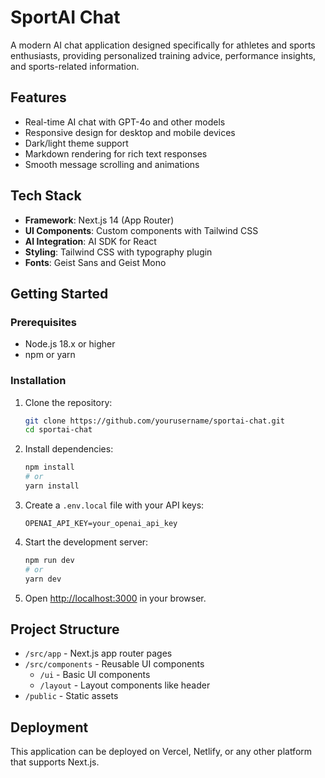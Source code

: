 # SportAI Chat

A modern AI chat application designed specifically for athletes and sports enthusiasts, providing personalized training advice, performance insights, and sports-related information.

## Features

- Real-time AI chat with GPT-4o and other models
- Responsive design for desktop and mobile devices
- Dark/light theme support
- Markdown rendering for rich text responses
- Smooth message scrolling and animations

## Tech Stack

- **Framework**: Next.js 14 (App Router)
- **UI Components**: Custom components with Tailwind CSS
- **AI Integration**: AI SDK for React
- **Styling**: Tailwind CSS with typography plugin
- **Fonts**: Geist Sans and Geist Mono

## Getting Started

### Prerequisites

- Node.js 18.x or higher
- npm or yarn

### Installation

1. Clone the repository:

   ```bash
   git clone https://github.com/yourusername/sportai-chat.git
   cd sportai-chat
   ```

2. Install dependencies:

   ```bash
   npm install
   # or
   yarn install
   ```

3. Create a `.env.local` file with your API keys:

   ```
   OPENAI_API_KEY=your_openai_api_key
   ```

4. Start the development server:

   ```bash
   npm run dev
   # or
   yarn dev
   ```

5. Open [http://localhost:3000](http://localhost:3000) in your browser.

## Project Structure

- `/src/app` - Next.js app router pages
- `/src/components` - Reusable UI components
  - `/ui` - Basic UI components
  - `/layout` - Layout components like header
- `/public` - Static assets

## Deployment

This application can be deployed on Vercel, Netlify, or any other platform that supports Next.js.
